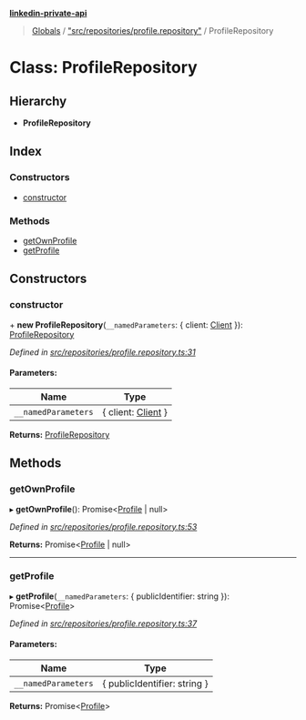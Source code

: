 **[linkedin-private-api](../README.md)**

> [Globals](../globals.md) / ["src/repositories/profile.repository"](../modules/_src_repositories_profile_repository_.md) / ProfileRepository

# Class: ProfileRepository

## Hierarchy

* **ProfileRepository**

## Index

### Constructors

* [constructor](_src_repositories_profile_repository_.profilerepository.md#constructor)

### Methods

* [getOwnProfile](_src_repositories_profile_repository_.profilerepository.md#getownprofile)
* [getProfile](_src_repositories_profile_repository_.profilerepository.md#getprofile)

## Constructors

### constructor

\+ **new ProfileRepository**(`__namedParameters`: { client: [Client](_src_core_client_.client.md)  }): [ProfileRepository](_src_repositories_profile_repository_.profilerepository.md)

*Defined in [src/repositories/profile.repository.ts:31](https://github.com/Maece97/linkedin-private-api/blob/e083f37/src/repositories/profile.repository.ts#L31)*

#### Parameters:

Name | Type |
------ | ------ |
`__namedParameters` | { client: [Client](_src_core_client_.client.md)  } |

**Returns:** [ProfileRepository](_src_repositories_profile_repository_.profilerepository.md)

## Methods

### getOwnProfile

▸ **getOwnProfile**(): Promise<[Profile](../interfaces/_src_entities_profile_entity_.profile.md) \| null\>

*Defined in [src/repositories/profile.repository.ts:53](https://github.com/Maece97/linkedin-private-api/blob/e083f37/src/repositories/profile.repository.ts#L53)*

**Returns:** Promise<[Profile](../interfaces/_src_entities_profile_entity_.profile.md) \| null\>

___

### getProfile

▸ **getProfile**(`__namedParameters`: { publicIdentifier: string  }): Promise<[Profile](../interfaces/_src_entities_profile_entity_.profile.md)\>

*Defined in [src/repositories/profile.repository.ts:37](https://github.com/Maece97/linkedin-private-api/blob/e083f37/src/repositories/profile.repository.ts#L37)*

#### Parameters:

Name | Type |
------ | ------ |
`__namedParameters` | { publicIdentifier: string  } |

**Returns:** Promise<[Profile](../interfaces/_src_entities_profile_entity_.profile.md)\>
